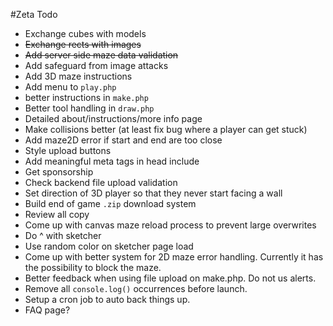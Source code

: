 #Zeta Todo

- Exchange cubes with models
- ~~Exchange rects with images~~
- ~~Add server side maze data validation~~
- Add safeguard from image attacks
- Add 3D maze instructions
- Add menu to `play.php`
- better instructions in `make.php`
- Better tool handling in `draw.php`
- Detailed about/instructions/more info page
- Make collisions better (at least fix bug where a player can get stuck)
- Add maze2D error if start and end are too close
- Style upload buttons
- Add meaningful meta tags in head include
- Get sponsorship
- Check backend file upload validation
- Set direction of 3D player so that they never start facing a wall
- Build end of game `.zip` download system
- Review all copy
- Come up with canvas maze reload process to prevent large overwrites
- Do ^ with sketcher
- Use random color on sketcher page load
- Come up with better system for 2D maze error handling. Currently it has the possibility to block the maze.
- Better feedback when using file upload on make.php. Do not us alerts.
- Remove all `console.log()` occurrences before launch.
- Setup a cron job to auto back things up.
- FAQ page?
